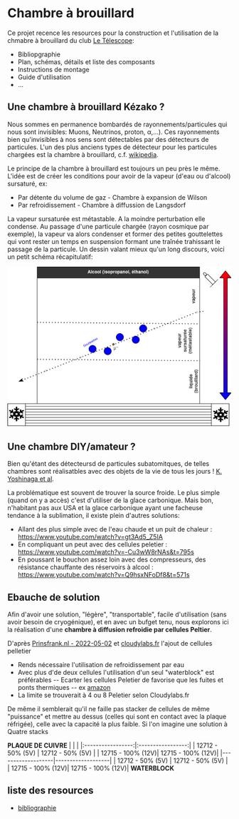 # Chambre à brouillard

Ce projet recence les resources pour la construction et l'utilisation de la chmabre à brouillard du club [Le Télescope](https://github.com/letelescope/): 

 - Bibliopgraphie
 - Plan, schémas, détails et liste des composants
 - Instructions de montage
 - Guide d'utilisation
 - ...

## Une chambre à brouillard Kézako ? 

Nous sommes en permanence bombardés de rayonnements/particules qui nous sont invisibles: Muons, Neutrinos, proton, α,...). Ces rayonnements bien qu'invisibles à nos sens sont détectables par des détecteurs de particules. L'un des plus anciens types de détecteur pour les particules chargées est la chambre à brouillard, c.f. [wikipedia](https://fr.wikipedia.org/wiki/Chambre_%C3%A0_brouillard).

Le principe de la chambre à brouillard est toujours un peu près le même. L'idée est de créer les conditions pour avoir de la vapeur (d'eau ou d'alcool) sursaturé, ex: 
- Par détente du volume de gaz - Chambre à expansion de Wilson
- Par refroidissement - Chambre à diffussion de Langsdorf

La vapeur sursaturée est métastable. A la moindre perturbation elle condense. Au passage d'une particule chargée (rayon cosmique par exemple), la vapeur va alors condenser et former des petites gouttelettes qui vont rester un temps en suspension formant une traînée trahissant le passage de la particule. Un dessin valant mieux qu'un long discours, voici un petit schéma récapitulatif:

![Schéma de principse](./static/chambre-brouillard.jpg)

## Une chambre DIY/amateur ?

Bien qu'étant des détecteursd de particules subatomitques, de telles chambres sont réalisatbles avec des objets de la vie de tous les jours ! [K. Yoshinaga et al](https://indico.cern.ch/event/335863/contributions/785342/attachments/1168798/1686802/cloudchamber_salt_ice_mix.pdf). 

La problématique est souvent de trouver la source froide. Le plus simple (quand on y a accès) c'est d'utiliser de la glace carbonique. Mais bon, n'habitant pas aux USA et la glace carbonique ayant une facheuse tendance à la sublimation, il existe plein d'autres solutions:
+ Allant des plus simple avec de l'eau chaude et un puit de chaleur : https://www.youtube.com/watch?v=gt3Ad5_Z5IA
+ En compliquant un peut avec des cellules peletier : https://www.youtube.com/watch?v=-Cu3wW8rNAs&t=795s
+ En poussant le bouchon assez loin avec des compresseurs, des résistance chauffante des réservoirs à alcool : https://www.youtube.com/watch?v=Q9hsxNFoDf8&t=571s


## Ebauche de solution

Afin d'avoir une solution, "légère", "transportable", facile d'utilisation (sans avoir besoin de cryogénique), et en avec un bufget tenu, nous explorons ici la réalisation d'une **chambre à diffusion refroidie par cellules Peltier**. 

D'après [Prinsfrank.nl - 2022-05-02](https://prinsfrank.nl/2022/05/02/Building-a-peltier-cooled-cloud-chamber) et [cloudylabs.fr](https://www.cloudylabs.fr/wp/watercool/) l'ajout de cellules pelletier 

- Rends nécessaire l'utilisation de refroidissement par eau
- Avec plus d'de deux cellules l'utilisation d'un seul "waterblock" est préférables -- Ecarter les cellules Peletier de favorise que les fuites et ponts thermiques -- ex [amazon](https://www.amazon.com/Cooling-Aluminum-Heatsink-Peltier-TEC1-12706/dp/B07VPYWSD4)
- La limite se trouverait à 4 ou 8 Peletier selon Cloudylabs.fr

De même il semblerait qu'il ne faille pas stacker de cellules de même "puissance" et mettre au dessus (celles qui sont en contact avec la plaque réfrigée), celle avec la capacité la plus faible. Si l'on imagine une solution à Quatre stacks


**PLAQUE DE CUIVRE**
|                   |                   | 
|:-----------------:|:-----------------:|
| 12712 - 50% (5V)  | 12712 - 50% (5V)  |
| 12715 - 100% (12V)| 12715 - 100% (12V)| 
|-------------------|-------------------|
| 12712 - 50% (5V)  | 12712 - 50% (5V)  |
| 12715 - 100% (12V)| 12715 - 100% (12V)| 
**WATERBLOCK**
## liste des resources

- [bibliographie](./bibliographie.md)